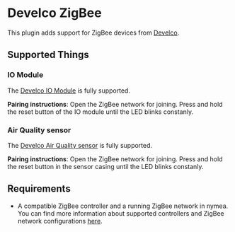 # Develco ZigBee

This plugin adds support for ZigBee devices from [Develco](https://www.develcoproducts.com/).

## Supported Things

### IO Module

The [Develco IO Module](https://www.develcoproducts.com/products/smart-relays/io-module/) is fully supported.

**Pairing instructions**: Open the ZigBee network for joining. Press and hold the reset button of the IO module until the LED blinks constanly.

### Air Quality sensor

The [Develco Air Quality sensor](https://www.develcoproducts.com/products/sensors-and-alarms/air-quality-sensor/) is fully supported.

**Pairing instructions**: Open the ZigBee network for joining. Press and hold the reset button in the sensor casing until the LED blinks constanly.


## Requirements

* A compatible ZigBee controller and a running ZigBee network in nymea. You can find more information about supported controllers and ZigBee network configurations [here](https://nymea.io/documentation/users/usage/configuration#zigbee).

